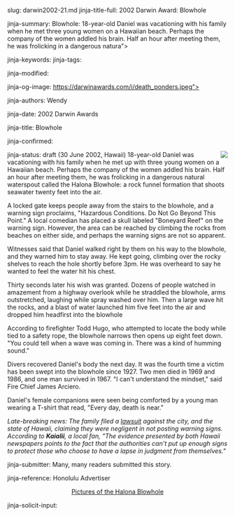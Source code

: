 slug: darwin2002-21.md
jinja-title-full: 2002 Darwin Award: Blowhole

jinja-summary: Blowhole: 18-year-old Daniel was vacationing with his family when he met three young women on a Hawaiian beach. Perhaps the company of the women addled his brain. Half an hour after meeting them, he was frolicking in a dangerous natura">

jinja-keywords:
jinja-tags:

jinja-modified:

jinja-og-image: https://darwinawards.com/i/death_ponders.jpeg">

jinja-authors: Wendy

jinja-date: 2002 Darwin Awards


jinja-title: Blowhole


jinja-confirmed:

jinja-status: draft
<IMG src="/i/darwin2002-21.gif" align=right>(30 June 2002, Hawaii)
18-year-old Daniel was vacationing with his family when he met up with
three young women on a Hawaiian beach. Perhaps the company of the women
addled his brain. Half an hour after meeting them, he was frolicking in a
dangerous natural waterspout called the Halona Blowhole: a rock funnel
formation that shoots seawater twenty feet into the air.

A locked gate keeps people away from the stairs to the blowhole, and a
warning sign proclaims, "Hazardous Conditions. Do Not Go Beyond This
Point." A local comedian has placed a skull labeled "Boneyard Reef" on the
warning sign. However, the area can be reached by climbing the rocks from
beaches on either side, and perhaps the warning signs are not so apparent.

Witnesses said that Daniel walked right by them on his way to the blowhole,
and they warned him to stay away. He kept going, climbing over the rocky
shelves to reach the hole shortly before 3pm. He was overheard to say he
wanted to feel the water hit his chest.

Thirty seconds later his wish was granted. Dozens of people watched in amazement from a highway overlook while he straddled the blowhole, arms outstretched, laughing while spray washed over him. Then a large wave hit the rocks, and a blast of water launched him five feet into the air and dropped him headfirst into the blowhole

According to firefighter Todd Hugo, who attempted to locate the body while tied to a safety rope, the blowhole narrows then opens up eight feet down. "You could tell when a wave was coming in. There was a kind of humming sound."

Divers recovered Daniel's body the next day. It was the fourth time a victim has been swept into the blowhole since 1927. Two men died in 1969 and 1986, and one man survived in 1967. "I can't understand the mindset," said Fire Chief James Arciero.

Daniel's female companions were seen being comforted by a young man wearing a T-shirt that read, "Every day, death is near."

<!-- Daniel Dick, 18, of Los Angeles -->

<P><I>Late-breaking news: The family filed a <A
href="http://starbulletin.com/2002/08/14/news/index9.html">lawsuit</A>
against the city, and the state of Hawaii, claiming they were negligent in
not posting warning signs. According to <B>Kaialii</B>, a local fan, "The
evidence presented by both Hawaii newspapers points to the fact that the
authorities can't put up enough signs to protect those who choose to have a
lapse in judgment from themselves."</I></P>
<P align=center>
<!--#include virtual="/inc/votebar_viewvoteonly" -->

jinja-submitter: Many, many readers submitted this story.

jinja-reference: Honolulu Advertiser

<P align="center"><A href="http://www.hawaiiweb.com/html/halona_blowhole.html">Pictures of
the Halona Blowhole</A>


jinja-solicit-input:



<!--#include file=nav_2002.html -->


